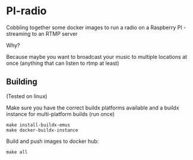 # PI-radio

Cobbling together some docker images to run a radio on a Raspberry PI - streaming to an RTMP server

Why?

Because maybe you want to broadcast your music to multiple locations at once (anything that can listen to rtmp at least)

## Building

(Tested on linux)

Make sure you have the correct buildx platforms available and a buildx instance for multi-platform builds (run once)

    make install-buildx-emus
    make docker-buildx-instance

Build and push images to docker hub:

    make all
